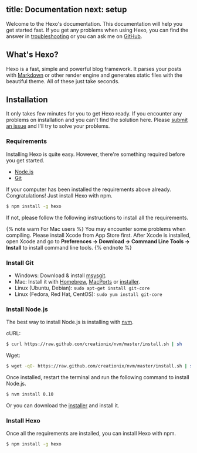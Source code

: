 title: Documentation
next: setup
---
Welcome to the Hexo's documentation. This documentation will help you get started fast. If you get any problems when using Hexo, you can find the answer in [troubleshooting](troubleshooting.html) or you can ask me on [GitHub](https://github.com/tommy351/hexo/issues).

## What's Hexo?

Hexo is a fast, simple and powerful blog framework. It parses your posts with [Markdown](http://daringfireball.net/projects/markdown/) or other render engine and generates static files with the beautiful theme. All of these just take seconds.

## Installation

It only takes few minutes for you to get Hexo ready. If you encounter any problems on installation and you can't find the solution here. Please [submit an issue](https://github.com/tommy351/hexo/issues) and I'll try to solve your problems.

### Requirements

Installing Hexo is quite easy. However, there're something required before you get started.

- [Node.js](http://nodejs.org/)
- [Git](http://git-scm.com/)

If your computer has been installed the requirements above already. Congratulations! Just install Hexo with npm.

``` bash
$ npm install -g hexo
```

If not, please follow the following instructions to install all the requirements.

{% note warn For Mac users %}
You may encounter some problems when compiling. Please install Xcode from App Store first. After Xcode is installed, open Xcode and go to **Preferences -> Download -> Command Line Tools -> Install** to install command line tools.
{% endnote %}

### Install Git

- Windows: Download & install [msysgit](http://code.google.com/p/msysgit/).
- Mac: Install it with [Homebrew](http://mxcl.github.com/homebrew/), [MacPorts](http://www.macports.org/) or [installer](http://code.google.com/p/git-osx-installer/).
- Linux (Ubuntu, Debian): `sudo apt-get install git-core`
- Linux (Fedora, Red Hat, CentOS): `sudo yum install git-core`
	
### Install Node.js
	
The best way to install Node.js is installing with [nvm](https://github.com/creationix/nvm).

cURL:

``` bash
$ curl https://raw.github.com/creationix/nvm/master/install.sh | sh
```

Wget:

``` bash
$ wget -qO- https://raw.github.com/creationix/nvm/master/install.sh | sh
```

Once installed, restart the terminal and run the following command to install Node.js.

``` bash
$ nvm install 0.10
```
	
Or you can download the [installer](http://nodejs.org/) and install it.
	
### Install Hexo
	
Once all the requirements are installed, you can install Hexo with npm.

``` bash
$ npm install -g hexo
```